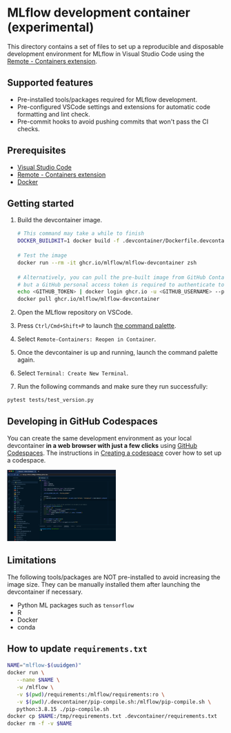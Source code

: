 # MLflow development container (experimental)

This directory contains a set of files to set up a reproducible and disposable development environment for MLflow in Visual Studio Code using the [Remote - Containers extension](https://marketplace.visualstudio.com/items?itemName=ms-vscode-remote.remote-containers).

## Supported features

- Pre-installed tools/packages required for MLflow development.
- Pre-configured VSCode settings and extensions for automatic code formatting and lint check.
- Pre-commit hooks to avoid pushing commits that won't pass the CI checks.

## Prerequisites

- [Visual Studio Code](https://code.visualstudio.com/)
- [Remote - Containers extension](https://marketplace.visualstudio.com/items?itemName=ms-vscode-remote.remote-containers)
- [Docker](https://www.docker.com/)

## Getting started

1. Build the devcontainer image.

   ```bash
   # This command may take a while to finish
   DOCKER_BUILDKIT=1 docker build -f .devcontainer/Dockerfile.devcontainer -t ghcr.io/mlflow/mlflow-devcontainer .

   # Test the image
   docker run --rm -it ghcr.io/mlflow/mlflow-devcontainer zsh

   # Alternatively, you can pull the pre-built image from GitHub Container Registry,
   # but a GitHub personal access token is required to authenticate to ghcr.io:
   echo <GITHUB_TOKEN> | docker login ghcr.io -u <GITHUB_USERNAME> --password-stdin
   docker pull ghcr.io/mlflow/mlflow-devcontainer
   ```

2. Open the MLflow repository on VSCode.
3. Press `Ctrl/Cmd+Shift+P` to launch [the command palette](https://code.visualstudio.com/docs/getstarted/userinterface#_command-palette).
4. Select `Remote-Containers: Reopen in Container`.
5. Once the devcontainer is up and running, launch the command palette again.
6. Select `Terminal: Create New Terminal`.
7. Run the following commands and make sure they run successfully:

```bash
pytest tests/test_version.py
```

## Developing in GitHub Codespaces

You can create the same development environment as your local devcontainer **in a web browser with just a few clicks** using [GitHub Codespaces](https://github.com/features/codespaces). The instructions in [Creating a codespace](https://docs.github.com/en/codespaces/developing-in-codespaces/creating-a-codespace#creating-a-codespace) cover how to set up a codespace.

<img src="./images/codespace.png" width="50%">

## Limitations

The following tools/packages are NOT pre-installed to avoid increasing the image size. They can be manually installed them after launching the devcontainer if necessary.

- Python ML packages such as `tensorflow`
- R
- Docker
- conda

## How to update `requirements.txt`

```bash
NAME="mlflow-$(uuidgen)"
docker run \
   --name $NAME \
   -w /mlflow \
   -v $(pwd)/requirements:/mlflow/requirements:ro \
   -v $(pwd)/.devcontainer/pip-compile.sh:/mlflow/pip-compile.sh \
   python:3.8.15 ./pip-compile.sh
docker cp $NAME:/tmp/requirements.txt .devcontainer/requirements.txt
docker rm -f -v $NAME
```
